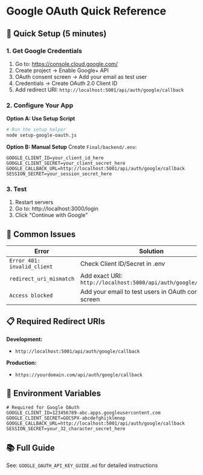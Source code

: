 # Google OAuth Quick Reference

## 🚀 Quick Setup (5 minutes)

### 1. Get Google Credentials
1. Go to: https://console.cloud.google.com/
2. Create project → Enable Google+ API
3. OAuth consent screen → Add your email as test user
4. Credentials → Create OAuth 2.0 Client ID
5. Add redirect URI: `http://localhost:5001/api/auth/google/callback`

### 2. Configure Your App
**Option A: Use Setup Script**
```bash
# Run the setup helper
node setup-google-oauth.js
```

**Option B: Manual Setup**
Create `Final/backend/.env`:
```env
GOOGLE_CLIENT_ID=your_client_id_here
GOOGLE_CLIENT_SECRET=your_client_secret_here
GOOGLE_CALLBACK_URL=http://localhost:5001/api/auth/google/callback
SESSION_SECRET=your_session_secret_here
```

### 3. Test
1. Restart servers
2. Go to: http://localhost:3000/login
3. Click "Continue with Google"

## 🔧 Common Issues

| Error | Solution |
|-------|----------|
| `Error 401: invalid_client` | Check Client ID/Secret in .env |
| `redirect_uri_mismatch` | Add exact URI: `http://localhost:5000/api/auth/google/callback` |
| `Access blocked` | Add your email to test users in OAuth consent screen |

## 📋 Required Redirect URIs

**Development:**
- `http://localhost:5001/api/auth/google/callback`

**Production:**
- `https://yourdomain.com/api/auth/google/callback`

## 🔑 Environment Variables

```env
# Required for Google OAuth
GOOGLE_CLIENT_ID=123456789-abc.apps.googleusercontent.com
GOOGLE_CLIENT_SECRET=GOCSPX-abcdefghijklmnop
GOOGLE_CALLBACK_URL=http://localhost:5001/api/auth/google/callback
SESSION_SECRET=your_32_character_secret_here
```

## 📚 Full Guide
See: `GOOGLE_OAUTH_API_KEY_GUIDE.md` for detailed instructions
